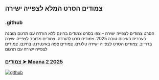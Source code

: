 ## צמודים הסרט המלא לצפייה ישירה

### .github

הסרט צמודים לצפייה ישירה – צפו בסרט צמודים בחינם ללא הורדה עם תרגום מובנה בעברית באיכות טובה 2025. צמודים סרט להורדה. צמודים מדובב לצפייה ישירה בדרייב. צמודים הסרט לצפייה ישירה טלגרם. צמודים צפה באינטרנט בחינם. צמודים לצפייה ישירה עם תרגום

### [צמודים ➤ Moana 2 2025](https://watching4khdmovies.blogspot.com/2025/07/together-he.html)

<a href="https://watching4khdmovies.blogspot.com/2025/07/together-he.html" rel="nofollow"><img src="https://image.tmdb.org/t/p/w1280/wy4X8Mg93a183nKczDfwzVv6kD6.jpg" alt="github" data-canonical-src="https://image.tmdb.org/t/p/w1280/wy4X8Mg93a183nKczDfwzVv6kD6.jpg" style="max-width: 100%;"></a>
